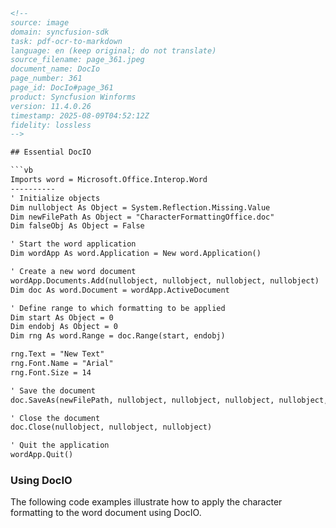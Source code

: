 ```html
<!-- 
source: image
domain: syncfusion-sdk
task: pdf-ocr-to-markdown
language: en (keep original; do not translate)
source_filename: page_361.jpeg
document_name: DocIo
page_number: 361
page_id: DocIo#page_361
product: Syncfusion Winforms
version: 11.4.0.26
timestamp: 2025-08-09T04:52:12Z
fidelity: lossless
-->

## Essential DocIO

```vb
Imports word = Microsoft.Office.Interop.Word
----------
' Initialize objects
Dim nullobject As Object = System.Reflection.Missing.Value
Dim newFilePath As Object = "CharacterFormattingOffice.doc"
Dim falseObj As Object = False

' Start the word application
Dim wordApp As word.Application = New word.Application()

' Create a new word document
wordApp.Documents.Add(nullobject, nullobject, nullobject, nullobject)
Dim doc As word.Document = wordApp.ActiveDocument

' Define range to which formatting to be applied
Dim start As Object = 0
Dim endobj As Object = 0
Dim rng As word.Range = doc.Range(start, endobj)

rng.Text = "New Text"
rng.Font.Name = "Arial"
rng.Font.Size = 14

' Save the document
doc.SaveAs(newFilePath, nullobject, nullobject, nullobject, nullobject, nullobject, nullobject, nullobject, nullobject, nullobject, nullobject, nullobject, nullobject, nullobject)

' Close the document
doc.Close(nullobject, nullobject, nullobject)

' Quit the application
wordApp.Quit()
```

### Using DocIO

The following code examples illustrate how to apply the character formatting to the word document using DocIO.

<!-- tags: [syncfusion-docio, micorosft-office-interop, character-formatting, docio, winforms, essential-docio] keywords: [DocIO, character formatting, MICorosoft Word, code examples, document editing, text formatting, document manipulation, font name, font size] -->
```